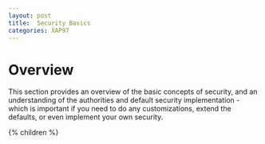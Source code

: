 ```yaml
---
layout: post
title:  Security Basics
categories: XAP97
---
```


# Overview

This section provides an overview of the basic concepts of security, and an understanding of the authorities and default security implementation - which is important if you need to do any customizations, extend the defaults, or even implement your own security.

{% children %}
